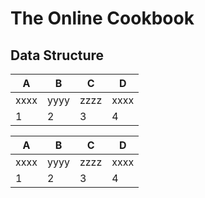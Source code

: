 # The Online Cookbook

## Data Structure

A | B | C | D
--- | --- | --- | ---
xxxx | yyyy | zzzz | xxxx
1 | 2 | 3 | 4

A | B | C | D
--- | --- | --- | ---
xxxx | yyyy | zzzz | xxxx
1 | 2 | 3 | 4

